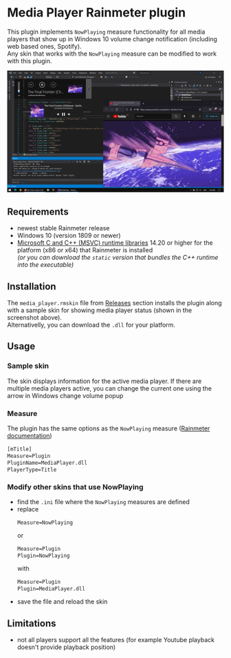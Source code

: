# Media Player Rainmeter plugin
This plugin implements `NowPlaying` measure functionality for all media players that show up in Windows 10 volume change notification (including web based ones, Spotify).\
Any skin that works with the `NowPlaying` measure can be modified to work with this plugin.

![plugin demo screenshot](screenshots/demo.png)


## Requirements
- newest stable Rainmeter release
- Windows 10 (version 1809 or newer)
- [Microsoft C and C++ (MSVC) runtime libraries](https://learn.microsoft.com/en-us/cpp/windows/latest-supported-vc-redist) 14.20 or higher for the platform (x86 or x64) that Rainmeter is installed\
_(or you can download the `static` version that bundles the C++ runtime into the executable)_


## Installation
The `media_player.rmskin` file from [Releases](https://github.com/i2002/RainmeterMediaPlayer/releases) section installs the plugin along with a sample skin for showing media player status (shown in the screenshot above).\
Alternativelly, you can download the `.dll` for your platform.


## Usage
### Sample skin
The skin displays information for the active media player. If there are multiple media players active, you can change the current one using the arrow in Windows change volume popup

### Measure
The plugin has the same options as the `NowPlaying` measure ([Rainmeter documentation](https://docs.rainmeter.net/manual/measures/nowplaying/))

```
[mTitle]
Measure=Plugin
PluginName=MediaPlayer.dll
PlayerType=Title
```

### Modify other skins that use NowPlaying
- find the `.ini` file where the `NowPlaying` measures are defined
- replace
    ```
    Measure=NowPlaying
    ```
    or 
    ```
    Measure=Plugin
    Plugin=NowPlaying
    ``` 
    with
    ```
    Measure=Plugin
    Plugin=MediaPlayer.dll
    ```
- save the file and reload the skin


## Limitations
- not all players support all the features (for example Youtube playback doesn't provide playback position)

